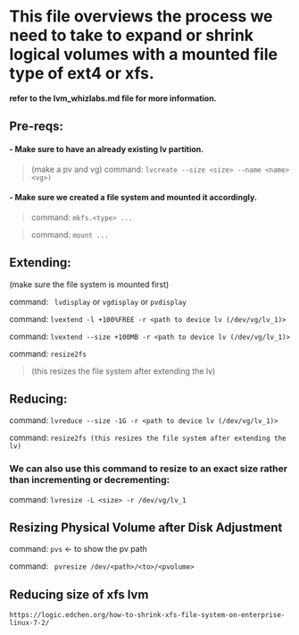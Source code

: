 
# This file overviews the process we need to take to expand or shrink logical volumes with a mounted file type of ext4 or xfs.

**refer to the lvm_whizlabs.md file for more information.**

## Pre-reqs: 
#### - Make sure to have an already existing lv partition.  
> (make a pv and vg)
> command: ```lvcreate --size <size> --name <name> <vg>)```

#### - Make sure we created a file system and mounted it accordingly.  
> command: ```mkfs.<type> ...```
    
> command: ```mount ...```


## Extending: 
(make sure the file system is mounted first)
    
command: ``` lvdisplay``` or ``` vgdisplay ``` or ``` pvdisplay ```

command: ```lvextend -l +100%FREE -r <path to device lv (/dev/vg/lv_1)>```
    
command: ```lvextend --size +100MB -r <path to device lv (/dev/vg/lv_1)>```
    
command: ```resize2fs```
> (this resizes the file system after extending the lv)





## Reducing: 
command: ```lvreduce --size -1G -r <path to device lv (/dev/vg/lv_1)>```
    
command: ```resize2fs (this resizes the file system after extending the lv)```


### We can also use this command to resize to an exact size rather than incrementing or decrementing: 
command: ```lvresize -L <size> -r /dev/vg/lv_1```



##  Resizing Physical Volume after Disk Adjustment
command: ```pvs``` <- to show the pv path

command: ``` pvresize /dev/<path>/<to>/<pvolume>```
    

## Reducing size of xfs lvm
    
    https://logic.edchen.org/how-to-shrink-xfs-file-system-on-enterprise-linux-7-2/
    




